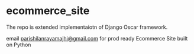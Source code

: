 # ecommerce_site
The repo is extended implementaiotn of Django Oscar framework.

email parishilanrayamajhi@gmail.com for prod ready Ecommerce Site built on Python 
